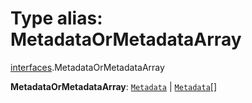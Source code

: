 # Type alias: MetadataOrMetadataArray

[interfaces](/auto-docs/editor/modules/interfaces.md).MetadataOrMetadataArray

**MetadataOrMetadataArray**: [`Metadata`](/auto-docs/editor/interfaces/interfaces.Metadata.md) | [`Metadata`](/auto-docs/editor/interfaces/interfaces.Metadata.md)\[]
